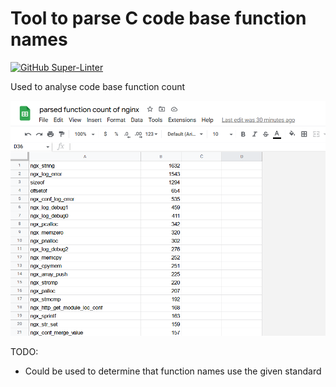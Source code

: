 # Tool to parse C code base function names
[![GitHub Super-Linter](https://github.com/oasdflkjo/parse-function-names/workflows/Lint%20Code%20Base/badge.svg)](https://github.com/marketplace/actions/super-linter)

Used to analyse code base function count

<!---image --->
![image](screenshot.png)

TODO: 
- Could be used to determine that function names use the given standard

